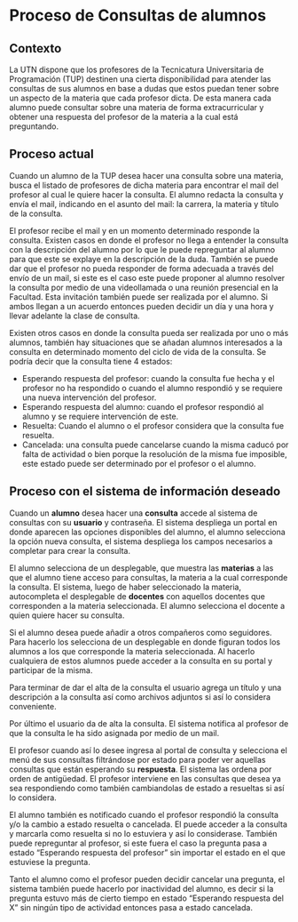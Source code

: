 # Proceso de Consultas de alumnos
## Contexto
La UTN dispone que los profesores de la Tecnicatura Universitaria de Programación (TUP) destinen una cierta disponibilidad para atender las consultas de sus alumnos en base a dudas que estos puedan tener sobre un aspecto de la materia que cada profesor dicta. De esta manera cada alumno puede consultar sobre una materia de forma extracurricular y obtener una respuesta del profesor de la materia a la cual está preguntando. 

## Proceso actual
Cuando un alumno de la TUP desea hacer una consulta sobre una materia, busca el listado de profesores de dicha materia para encontrar el mail del profesor al cual le quiere hacer la consulta. El alumno redacta la consulta y envía el mail, indicando en el asunto del mail: la carrera, la materia y título de la consulta.

El profesor recibe el mail y en un momento determinado responde la consulta. Existen casos en donde el profesor no llega a entender la consulta con la descripción del alumno por lo que le puede repreguntar al alumno para que este se explaye en la descripción de la duda. También se puede dar que el profesor no pueda responder de forma adecuada a través del envío de un mail, si este es el caso este puede proponer al alumno resolver la consulta por medio de una videollamada o una reunión presencial en la Facultad. Esta invitación también puede ser realizada por el alumno. Si ambos llegan a un acuerdo entonces pueden decidir un día y una hora y llevar adelante la clase de consulta.

Existen otros casos en donde la consulta pueda ser realizada por uno o más alumnos, también hay situaciones que se añadan alumnos interesados a la consulta en determinado momento del ciclo de vida de la consulta. Se podría decir que la consulta tiene 4 estados:

- Esperando respuesta del profesor: cuando la consulta fue hecha y el profesor no ha respondido o cuando el alumno respondió y se requiere una nueva intervención del profesor. 
- Esperando respuesta del alumno: cuando el profesor respondió al alumno y se requiere intervención de este.
- Resuelta: Cuando el alumno o el profesor considera que la consulta fue resuelta.
- Cancelada: una consulta puede cancelarse cuando la misma caducó por falta de actividad o bien porque la resolución de la misma fue imposible, este estado puede ser determinado por el profesor o el alumno.

## Proceso con el sistema de información deseado
Cuando un **alumno** desea hacer una **consulta** accede al sistema de consultas con su **usuario** y contraseña. El sistema despliega un portal en donde aparecen las opciones disponibles del alumno, el alumno selecciona la opción nueva consulta, el sistema despliega los campos necesarios a completar para crear la consulta.

El alumno selecciona de un desplegable, que muestra las **materias** a las que el alumno tiene acceso para consultas, la materia a la cual corresponde la consulta. El sistema, luego de haber seleccionado la materia, autocompleta el desplegable de **docentes** con aquellos docentes que corresponden a la materia seleccionada. El alumno selecciona el docente a quien quiere hacer su consulta.

Si el alumno desea puede añadir a otros compañeros como seguidores. Para hacerlo los selecciona de un desplegable en donde figuran todos los alumnos a los que corresponde la materia seleccionada. Al hacerlo cualquiera de estos alumnos puede acceder a la consulta en su portal y participar de la misma.

Para terminar de dar el alta de la consulta el usuario agrega un título y una descripción a la consulta así como archivos adjuntos si así lo considera conveniente.

Por último el usuario da de alta la consulta. El sistema notifica al profesor de que la consulta le ha sido asignada por medio de un mail.

El profesor cuando así lo desee ingresa al portal de consulta y selecciona el menú de sus consultas filtrándose por estado para poder ver aquellas consultas que están esperando su **respuesta**. El sistema las ordena por orden de antigüedad. El profesor interviene en las consultas que desea ya sea respondiendo como también cambiandolas de estado a resueltas si así lo considera.


El alumno también es notificado cuando el profesor respondió la consulta y/o la cambio a estado resuelta o cancelada. El puede acceder a la consulta y marcarla como resuelta si no lo estuviera y así lo considerase. También puede repreguntar al profesor, si este fuera el caso la pregunta pasa a estado “Esperando respuesta del profesor” sin importar el estado en  el que estuviese la pregunta.

Tanto el alumno como el profesor pueden decidir cancelar una pregunta, el sistema también puede hacerlo por inactividad del alumno, es decir si la pregunta estuvo más de cierto tiempo en estado “Esperando respuesta del X” sin ningún tipo de actividad entonces pasa a estado cancelada.
